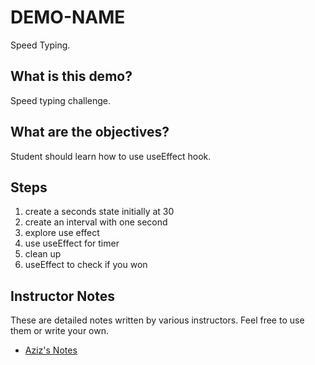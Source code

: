 # DEMO-NAME

Speed Typing.

## What is this demo?

Speed typing challenge.

## What are the objectives?

Student should learn how to use useEffect hook.

## Steps

1. create a seconds state initially at 30
2. create an interval with one second
3. explore use effect
4. use useEffect for timer
5. clean up
6. useEffect to check if you won

## Instructor Notes

These are detailed notes written by various instructors. Feel free to use them or write your own.

- [Aziz's Notes](https://github.com/JoinCODED/DEMO-Template/blob/main/aziz.md)
